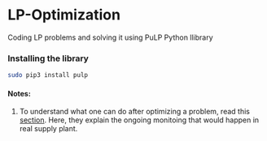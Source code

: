 # LP-Optimization
Coding LP problems and solving it using PuLP Python llibrary

### Installing the library
```bash
sudo pip3 install pulp
```

#### Notes:
1. To understand what one can do after optimizing a problem, read this [section](https://coin-or.github.io/pulp/CaseStudies/a_transportation_problem.html#ongoing-monitoring). Here, they explain the ongoing monitoing that would happen in real supply plant.
